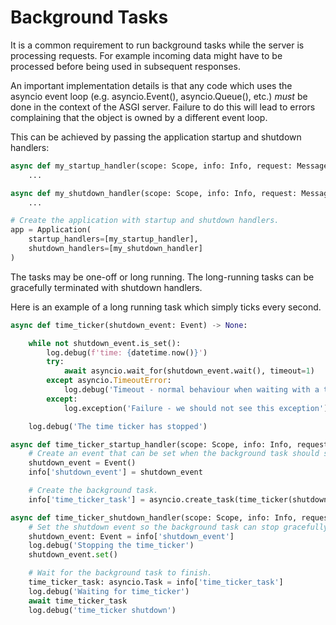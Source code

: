 # Background Tasks

It is a common requirement to run background tasks while the server is processing
requests. For example incoming data might have to be processed before being used
in subsequent responses.

An important implementation details is that any code which uses the asyncio event
loop (e.g. asyncio.Event(), asyncio.Queue(), etc.) *must* be done in the context
of the ASGI server. Failure to do this will lead to errors complaining that the
object is owned by a different event loop.

This can be achieved by passing the application startup and shutdown handlers:

```python
async def my_startup_handler(scope: Scope, info: Info, request: Message) -> None:
    ...

async def my_shutdown_handler(scope: Scope, info: Info, request: Message) -> None:
    ...

# Create the application with startup and shutdown handlers.
app = Application(
    startup_handlers=[my_startup_handler],
    shutdown_handlers=[my_shutdown_handler]
)
```

The tasks may be one-off or long running. The long-running tasks can be gracefully terminated
with shutdown handlers.

Here is an example of a long running task which simply ticks every second.

```python
async def time_ticker(shutdown_event: Event) -> None:

    while not shutdown_event.is_set():
        log.debug(f'time: {datetime.now()}')
        try:
            await asyncio.wait_for(shutdown_event.wait(), timeout=1)
        except asyncio.TimeoutError:
            log.debug('Timeout - normal behaviour when waiting with a timeout')
        except:
            log.exception('Failure - we should not see this exception')

    log.debug('The time ticker has stopped')

async def time_ticker_startup_handler(scope: Scope, info: Info, request: Message) -> None:
    # Create an event that can be set when the background task should shutdown.
    shutdown_event = Event()
    info['shutdown_event'] = shutdown_event

    # Create the background task.
    info['time_ticker_task'] = asyncio.create_task(time_ticker(shutdown_event))

async def time_ticker_shutdown_handler(scope: Scope, info: Info, request: Message) -> None:
    # Set the shutdown event so the background task can stop gracefully.
    shutdown_event: Event = info['shutdown_event']
    log.debug('Stopping the time_ticker')
    shutdown_event.set()

    # Wait for the background task to finish.
    time_ticker_task: asyncio.Task = info['time_ticker_task']
    log.debug('Waiting for time_ticker')
    await time_ticker_task
    log.debug('time_ticker shutdown')
```
